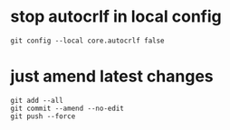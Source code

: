 # stop autocrlf in local config

```
git config --local core.autocrlf false
```

# just amend latest changes

```
git add --all
git commit --amend --no-edit
git push --force
```
